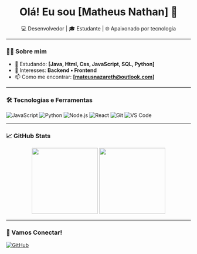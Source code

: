 <h1 align="center">Olá! Eu sou [Matheus Nathan] 👋</h1>

<p align="center">
  💻 Desenvolvedor | 🎓 Estudante | 🌐 Apaixonado por tecnologia
</p>

---

### 👨‍💻 Sobre mim

- 🌱 Estudando: **[Java, Html, Css, JavaScript, SQL, Python]**
- 🎯 Interesses: **Backend • Frontend**
- 📫 Como me encontrar: **[mateusnazareth@outlook.com]**

---

### 🛠️ Tecnologias e Ferramentas

![JavaScript](https://img.shields.io/badge/-JavaScript-black?style=flat-square&logo=javascript)
![Python](https://img.shields.io/badge/-Python-black?style=flat-square&logo=python)
![Node.js](https://img.shields.io/badge/-Node.js-black?style=flat-square&logo=node.js)
![React](https://img.shields.io/badge/-React-black?style=flat-square&logo=react)
![Git](https://img.shields.io/badge/-Git-black?style=flat-square&logo=git)
![VS Code](https://img.shields.io/badge/-VS%20Code-black?style=flat-square&logo=visual-studio-code)

---

### 📈 GitHub Stats

<p align="center">
  <img height="180em" src="https://github-readme-stats.vercel.app/api?Math-Nathan&show_icons=true&theme=tokyonight"/>
  <img height="180em" src="https://github-readme-stats.vercel.app/api/top-langs/?Math-Nathan&layout=compact&theme=tokyonight"/>
</p>

---

### 🚀 Vamos Conectar!
[![GitHub](https://img.shields.io/badge/-GitHub-black?style=flat-square&logo=github&logoColor=white&link=https://github.com/seu-usuario)](https://github.com/seu-usuario)

